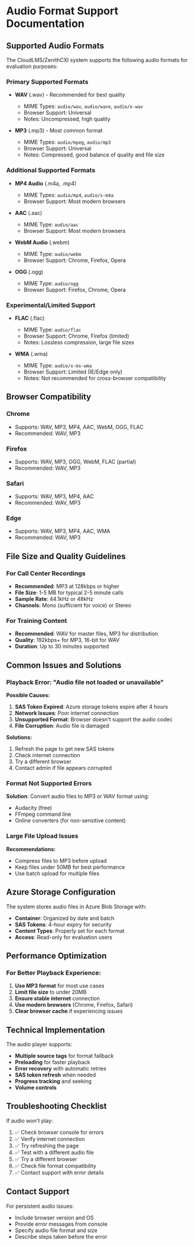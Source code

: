 # Audio Format Support Documentation

## Supported Audio Formats

The CloudLMS/ZenithCXI system supports the following audio formats for evaluation purposes:

### Primary Supported Formats
- **WAV** (.wav) - Recommended for best quality
  - MIME Types: `audio/wav`, `audio/wave`, `audio/x-wav`
  - Browser Support: Universal
  - Notes: Uncompressed, high quality

- **MP3** (.mp3) - Most common format
  - MIME Types: `audio/mpeg`, `audio/mp3`
  - Browser Support: Universal
  - Notes: Compressed, good balance of quality and file size

### Additional Supported Formats
- **MP4 Audio** (.m4a, .mp4)
  - MIME Types: `audio/mp4`, `audio/x-m4a`
  - Browser Support: Most modern browsers

- **AAC** (.aac)
  - MIME Type: `audio/aac`
  - Browser Support: Most modern browsers

- **WebM Audio** (.webm)
  - MIME Type: `audio/webm`
  - Browser Support: Chrome, Firefox, Opera

- **OGG** (.ogg)
  - MIME Type: `audio/ogg`
  - Browser Support: Firefox, Chrome, Opera

### Experimental/Limited Support
- **FLAC** (.flac)
  - MIME Type: `audio/flac`
  - Browser Support: Chrome, Firefox (limited)
  - Notes: Lossless compression, large file sizes

- **WMA** (.wma)
  - MIME Type: `audio/x-ms-wma`
  - Browser Support: Limited (IE/Edge only)
  - Notes: Not recommended for cross-browser compatibility

## Browser Compatibility

### Chrome
- Supports: WAV, MP3, MP4, AAC, WebM, OGG, FLAC
- Recommended: WAV, MP3

### Firefox  
- Supports: WAV, MP3, OGG, WebM, FLAC (partial)
- Recommended: WAV, MP3

### Safari
- Supports: WAV, MP3, MP4, AAC
- Recommended: WAV, MP3

### Edge
- Supports: WAV, MP3, MP4, AAC, WMA
- Recommended: WAV, MP3

## File Size and Quality Guidelines

### For Call Center Recordings
- **Recommended**: MP3 at 128kbps or higher
- **File Size**: 1-5 MB for typical 2-5 minute calls
- **Sample Rate**: 44.1kHz or 48kHz
- **Channels**: Mono (sufficient for voice) or Stereo

### For Training Content
- **Recommended**: WAV for master files, MP3 for distribution
- **Quality**: 192kbps+ for MP3, 16-bit for WAV
- **Duration**: Up to 30 minutes supported

## Common Issues and Solutions

### Playback Error: "Audio file not loaded or unavailable"
**Possible Causes:**
1. **SAS Token Expired**: Azure storage tokens expire after 4 hours
2. **Network Issues**: Poor internet connection
3. **Unsupported Format**: Browser doesn't support the audio codec
4. **File Corruption**: Audio file is damaged

**Solutions:**
1. Refresh the page to get new SAS tokens
2. Check internet connection
3. Try a different browser
4. Contact admin if file appears corrupted

### Format Not Supported Errors
**Solution**: Convert audio files to MP3 or WAV format using:
- Audacity (free)
- FFmpeg command line
- Online converters (for non-sensitive content)

### Large File Upload Issues
**Recommendations:**
- Compress files to MP3 before upload
- Keep files under 50MB for best performance
- Use batch upload for multiple files

## Azure Storage Configuration

The system stores audio files in Azure Blob Storage with:
- **Container**: Organized by date and batch
- **SAS Tokens**: 4-hour expiry for security
- **Content Types**: Properly set for each format
- **Access**: Read-only for evaluation users

## Performance Optimization

### For Better Playback Experience:
1. **Use MP3 format** for most use cases
2. **Limit file size** to under 20MB
3. **Ensure stable internet** connection
4. **Use modern browsers** (Chrome, Firefox, Safari)
5. **Clear browser cache** if experiencing issues

## Technical Implementation

The audio player supports:
- **Multiple source tags** for format fallback
- **Preloading** for faster playback
- **Error recovery** with automatic retries
- **SAS token refresh** when needed
- **Progress tracking** and seeking
- **Volume controls**

## Troubleshooting Checklist

If audio won't play:
1. ✅ Check browser console for errors
2. ✅ Verify internet connection
3. ✅ Try refreshing the page
4. ✅ Test with a different audio file
5. ✅ Try a different browser
6. ✅ Check file format compatibility
7. ✅ Contact support with error details

## Contact Support

For persistent audio issues:
- Include browser version and OS
- Provide error messages from console
- Specify audio file format and size
- Describe steps taken before the error